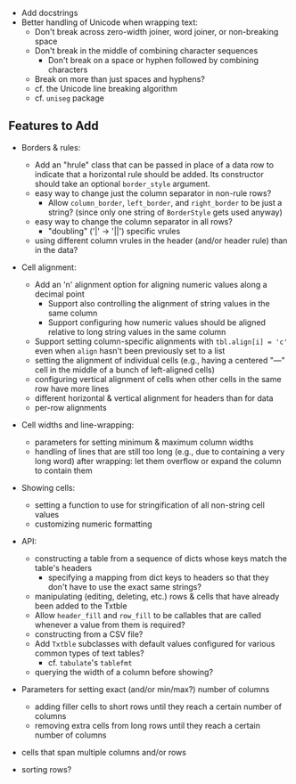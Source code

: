 - Add docstrings
- Better handling of Unicode when wrapping text:
    - Don't break across zero-width joiner, word joiner, or non-breaking space
    - Don't break in the middle of combining character sequences
        - Don't break on a space or hyphen followed by combining characters
    - Break on more than just spaces and hyphens?
    - cf. the Unicode line breaking algorithm
    - cf. `uniseg` package

Features to Add
---------------
- Borders & rules:
    - Add an "hrule" class that can be passed in place of a data row to
      indicate that a horizontal rule should be added.  Its constructor should
      take an optional `border_style` argument.
    - easy way to change just the column separator in non-rule rows?
        - Allow `column_border`, `left_border`, and `right_border` to be just a
          string? (since only one string of `BorderStyle` gets used anyway)
    - easy way to change the column separator in all rows?
        - "doubling" ('|' → '||') specific vrules
    - using different column vrules in the header (and/or header rule) than in
      the data?

- Cell alignment:
    - Add an 'n' alignment option for aligning numeric values along a decimal
      point
        - Support also controlling the alignment of string values in the same
          column
        - Support configuring how numeric values should be aligned relative to
          long string values in the same column
    - Support setting column-specific alignments with `tbl.align[i] = 'c'` even
      when `align` hasn't been previously set to a list
    - setting the alignment of individual cells (e.g., having a centered "—"
      cell in the middle of a bunch of left-aligned cells)
    - configuring vertical alignment of cells when other cells in the same row
      have more lines
    - different horizontal & vertical alignment for headers than for data
    - per-row alignments

- Cell widths and line-wrapping:
    - parameters for setting minimum & maximum column widths
    - handling of lines that are still too long (e.g., due to containing a very
      long word) after wrapping: let them overflow or expand the column to
      contain them

- Showing cells:
    - setting a function to use for stringification of all non-string cell
      values
    - customizing numeric formatting

- API:
    - constructing a table from a sequence of dicts whose keys match the
      table's headers
        - specifying a mapping from dict keys to headers so that they don't
          have to use the exact same strings?
    - manipulating (editing, deleting, etc.) rows & cells that have already
      been added to the Txtble
    - Allow `header_fill` and `row_fill` to be callables that are called
      whenever a value from them is required?
    - constructing from a CSV file?
    - Add `Txtble` subclasses with default values configured for various common
      types of text tables?
        - cf. `tabulate`'s `tablefmt`
    - querying the width of a column before showing?

- Parameters for setting exact (and/or min/max?) number of columns
    - adding filler cells to short rows until they reach a certain number of
      columns
    - removing extra cells from long rows until they reach a certain number of
      columns
- cells that span multiple columns and/or rows
- sorting rows?
